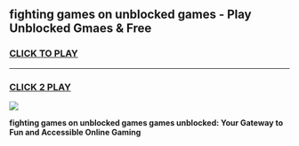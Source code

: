 
## fighting games on unblocked games - Play Unblocked Gmaes & Free
<h3>
<a href="https://news.freeplayer.one?title=fighting_games_on_unblocked_games&ref=23F">CLICK TO PLAY</a></h3>
<hr>

<h3>
<a href="https://news.freeplayer.one?title=fighting_games_on_unblocked_games&ref=23F">CLICK 2 PLAY</a>
  
</h3>

<a href="https://news.freeplayer.one?title=fighting_games_on_unblocked_games&ref=23F/"><img src="https://clearcache.store/games.png"></a>


**fighting games on unblocked games games unblocked: Your Gateway to Fun and Accessible Online Gaming**
